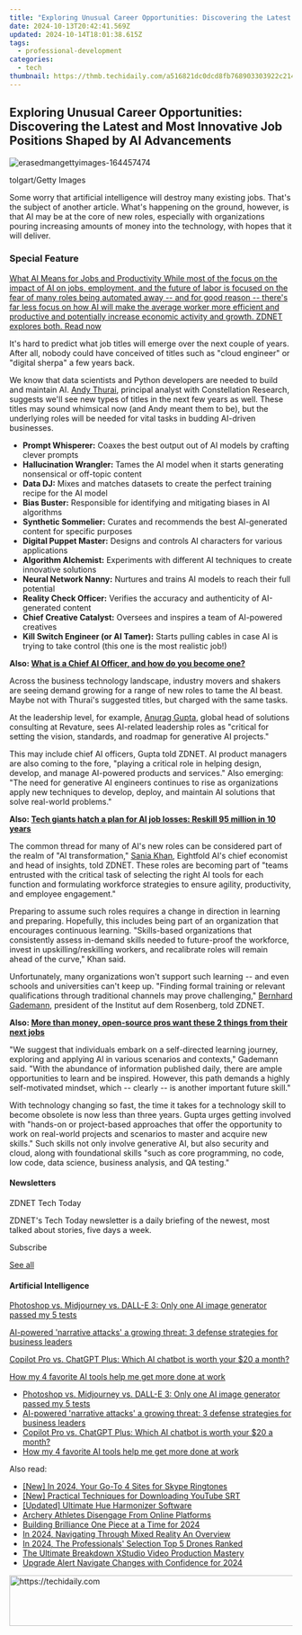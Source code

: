 ```yaml
---
title: "Exploring Unusual Career Opportunities: Discovering the Latest and Most Innovative Job Positions Shaped by AI Advancements"
date: 2024-10-13T20:42:41.569Z
updated: 2024-10-14T18:01:38.615Z
tags:
  - professional-development
categories:
  - tech
thumbnail: https://thmb.techidaily.com/a516821dc0dcd8fb768903303922c214d1ad710be56ca1c3f04be97b27b5dc47.jpg
---
```


## Exploring Unusual Career Opportunities: Discovering the Latest and Most Innovative Job Positions Shaped by AI Advancements

![erasedmangettyimages-164457474](https://www.zdnet.com/a/img/resize/6f0560978eea5c355660eff49fbbc7ccd79fa96e/2024/06/05/3504c097-38f2-42fe-b0d3-9f2bc90c8ddb/erasedmangettyimages-164457474.jpg?auto=webp&width=1280)

tolgart/Getty Images

Some worry that artificial intelligence will destroy many existing jobs. That's the subject of another article. What's happening on the ground, however, is that AI may be at the core of new roles, especially with organizations pouring increasing amounts of money into the technology, with hopes that it will deliver. 

### Special Feature

[What AI Means for Jobs and Productivity While most of the focus on the impact of AI on jobs, employment, and the future of labor is focused on the fear of many roles being automated away -- and for good reason -- there's far less focus on how AI will make the average worker more efficient and productive and potentially increase economic activity and growth. ZDNET explores both.  Read now](https://www.zdnet.com/collection/what-ai-means-for-jobs-and-productivity/)

It's hard to predict what job titles will emerge over the next couple of years. After all, nobody could have conceived of titles such as "cloud engineer" or "digital sherpa" a few years back. 

We know that data scientists and Python developers are needed to build and maintain AI. [Andy Thurai](https://www.constellationr.com/users/andy-thurai), principal analyst with Constellation Research, suggests we'll see new types of titles in the next few years as well. These titles may sound whimsical now (and Andy meant them to be), but the underlying roles will be needed for vital tasks in budding AI-driven businesses.

* **Prompt Whisperer:** Coaxes the best output out of AI models by crafting clever prompts
* **Hallucination Wrangler:** Tames the AI model when it starts generating nonsensical or off-topic content
* **Data DJ:** Mixes and matches datasets to create the perfect training recipe for the AI model
* **Bias Buster:** Responsible for identifying and mitigating biases in AI algorithms
* **Synthetic Sommelier:** Curates and recommends the best AI-generated content for specific purposes
* **Digital Puppet Master:** Designs and controls AI characters for various applications
* **Algorithm Alchemist:** Experiments with different AI techniques to create innovative solutions
* **Neural Network Nanny:** Nurtures and trains AI models to reach their full potential
* **Reality Check Officer:** Verifies the accuracy and authenticity of AI-generated content
* **Chief Creative Catalyst:** Oversees and inspires a team of AI-powered creatives
* **Kill Switch Engineer (or AI Tamer):** Starts pulling cables in case AI is trying to take control (this one is the most realistic job!)

**Also: [What is a Chief AI Officer, and how do you become one?](https://www.zdnet.com/article/what-is-a-chief-ai-officer-and-how-do-you-become-one/)**

Across the business technology landscape, industry movers and shakers are seeing demand growing for a range of new roles to tame the AI beast. Maybe not with Thurai's suggested titles, but charged with the same tasks. 

At the leadership level, for example, [Anurag Gupta](https://www.linkedin.com/in/anuragiimk/), global head of solutions consulting at Revature, sees AI-related leadership roles as "critical for setting the vision, standards, and roadmap for generative AI projects." 

This may include chief AI officers, Gupta told ZDNET. AI product managers are also coming to the fore, "playing a critical role in helping design, develop, and manage AI-powered products and services." Also emerging: "The need for generative AI engineers continues to rise as organizations apply new techniques to develop, deploy, and maintain AI solutions that solve real-world problems."

**Also: [Tech giants hatch a plan for AI job losses: Reskill 95 million in 10 years](https://www.zdnet.com/article/tech-giants-hatch-a-plan-for-ai-job-losses-reskill-95-million-in-10-years/)**

The common thread for many of AI's new roles can be considered part of the realm of "AI transformation," [Sania Khan](https://eightfold.ai/blog/contributor/skhan/), Eightfold AI's chief economist and head of insights, told ZDNET. These roles are becoming part of "teams entrusted with the critical task of selecting the right AI tools for each function and formulating workforce strategies to ensure agility, productivity, and employee engagement."

Preparing to assume such roles requires a change in direction in learning and preparing. Hopefully, this includes being part of an organization that encourages continuous learning. "Skills-based organizations that consistently assess in-demand skills needed to future-proof the workforce, invest in upskilling/reskilling workers, and recalibrate roles will remain ahead of the curve," Khan said. 

Unfortunately, many organizations won't support such learning -- and even schools and universities can't keep up. "Finding formal training or relevant qualifications through traditional channels may prove challenging," [Bernhard Gademann](https://instrosenberg.ch/journal/bernhard-gademann-at-the-world-summit-ai/), president of the Institut auf dem Rosenberg, told ZDNET.

**Also: [More than money, open-source pros want these 2 things from their next jobs](https://www.zdnet.com/home-and-office/work-life/more-than-money-open-source-pros-want-these-2-things-from-their-next-jobs/)**

"We suggest that individuals embark on a self-directed learning journey, exploring and applying AI in various scenarios and contexts," Gademann said. "With the abundance of information published daily, there are ample opportunities to learn and be inspired. However, this path demands a highly self-motivated mindset, which -- clearly -- is another important future skill."

With technology changing so fast, the time it takes for a technology skill to become obsolete is now less than three years. Gupta urges getting involved with "hands-on or project-based approaches that offer the opportunity to work on real-world projects and scenarios to master and acquire new skills." Such skills not only involve generative AI, but also security and cloud, along with foundational skills "such as core programming, no code, low code, data science, business analysis, and QA testing." 

#### Newsletters

ZDNET Tech Today

ZDNET's Tech Today newsletter is a daily briefing of the newest, most talked about stories, five days a week.

 Subscribe

[See all](https://www.zdnet.com/newsletters/)

#### Artificial Intelligence

[Photoshop vs. Midjourney vs. DALL-E 3: Only one AI image generator passed my 5 tests](https://www.zdnet.com/article/is-photoshops-new-text-to-image-as-good-as-midjourney-and-dall-e-we-test-it-and-see/ "Photoshop vs. Midjourney vs. DALL-E 3: Only one AI image generator passed my 5 tests")

[AI-powered 'narrative attacks' a growing threat: 3 defense strategies for business leaders](https://www.zdnet.com/article/ai-powered-narrative-attacks-a-growing-threat-3-defense-strategies-for-business-leaders/ "AI-powered 'narrative attacks' a growing threat: 3 defense strategies for business leaders")

[Copilot Pro vs. ChatGPT Plus: Which AI chatbot is worth your $20 a month?](https://www.zdnet.com/article/copilot-pro-vs-chatgpt-plus-which-is-ai-chatbot-is-worth-your-20-a-month/ "Copilot Pro vs. ChatGPT Plus: Which AI chatbot is worth your $20 a month?")

[How my 4 favorite AI tools help me get more done at work](https://www.zdnet.com/article/how-my-4-favorite-ai-tools-help-me-get-more-done-at-work/ "How my 4 favorite AI tools help me get more done at work")

* [Photoshop vs. Midjourney vs. DALL-E 3: Only one AI image generator passed my 5 tests](https://www.zdnet.com/article/is-photoshops-new-text-to-image-as-good-as-midjourney-and-dall-e-we-test-it-and-see/ "Photoshop vs. Midjourney vs. DALL-E 3: Only one AI image generator passed my 5 tests")
* [AI-powered 'narrative attacks' a growing threat: 3 defense strategies for business leaders](https://www.zdnet.com/article/ai-powered-narrative-attacks-a-growing-threat-3-defense-strategies-for-business-leaders/ "AI-powered 'narrative attacks' a growing threat: 3 defense strategies for business leaders")
* [Copilot Pro vs. ChatGPT Plus: Which AI chatbot is worth your $20 a month?](https://www.zdnet.com/article/copilot-pro-vs-chatgpt-plus-which-is-ai-chatbot-is-worth-your-20-a-month/ "Copilot Pro vs. ChatGPT Plus: Which AI chatbot is worth your $20 a month?")
* [How my 4 favorite AI tools help me get more done at work](https://www.zdnet.com/article/how-my-4-favorite-ai-tools-help-me-get-more-done-at-work/ "How my 4 favorite AI tools help me get more done at work")

<ins class="adsbygoogle"
     style="display:block"
     data-ad-format="autorelaxed"
     data-ad-client="ca-pub-7571918770474297"
     data-ad-slot="1223367746"></ins>

<ins class="adsbygoogle"
     style="display:block"
     data-ad-client="ca-pub-7571918770474297"
     data-ad-slot="8358498916"
     data-ad-format="auto"
     data-full-width-responsive="true"></ins>

<span class="atpl-alsoreadstyle">Also read:</span>
<div><ul>
<li><a href="https://article-files.techidaily.com/new-in-2024-your-go-to-4-sites-for-skype-ringtones/"><u>[New] In 2024, Your Go-To 4 Sites for Skype Ringtones</u></a></li>
<li><a href="https://fox-http.techidaily.com/new-practical-techniques-for-downloading-youtube-srt/"><u>[New] Practical Techniques for Downloading YouTube SRT</u></a></li>
<li><a href="https://some-tips.techidaily.com/updated-ultimate-hue-harmonizer-software/"><u>[Updated] Ultimate Hue Harmonizer Software</u></a></li>
<li><a href="https://facebook.techidaily.com/archery-athletes-disengage-from-online-platforms/"><u>Archery Athletes Disengage From Online Platforms</u></a></li>
<li><a href="https://extra-hints.techidaily.com/building-brilliance-one-piece-at-a-time-for-2024/"><u>Building Brilliance One Piece at a Time for 2024</u></a></li>
<li><a href="https://some-tips.techidaily.com/in-2024-navigating-through-mixed-reality-an-overview/"><u>In 2024, Navigating Through Mixed Reality An Overview</u></a></li>
<li><a href="https://some-tips.techidaily.com/in-2024-the-professionals-selection-top-5-drones-ranked/"><u>In 2024, The Professionals' Selection Top 5 Drones Ranked</u></a></li>
<li><a href="https://extra-hints.techidaily.com/the-ultimate-breakdown-xstudio-video-production-mastery/"><u>The Ultimate Breakdown XStudio Video Production Mastery</u></a></li>
<li><a href="https://some-tips.techidaily.com/upgrade-alert-navigate-changes-with-confidence-for-2024/"><u>Upgrade Alert Navigate Changes with Confidence for 2024</u></a></li>
</ul></div>

<!-- affiliate ads begin -->
<a href="https://laganoo.pxf.io/c/5597632/1484909/16446" target="_top" id="1484909">
  <img src="//a.impactradius-go.com/display-ad/16446-1484909" border="0" alt="https://techidaily.com" width="728" height="90"/>
</a>
<img height="0" width="0" src="https://laganoo.pxf.io/i/5597632/1484909/16446" style="position:absolute;visibility:hidden;" border="0" />
<!-- affiliate ads end -->

